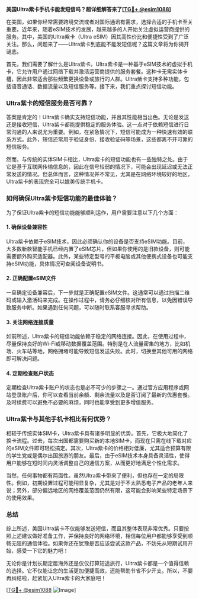 **美国Ultra紫卡手机卡能发短信吗？超详细解答来了[[TG💪+ @esim1088](https://t.me/s/esim1088)]**

在美国，如果你经常需要跨境交流或者对国际通讯有需求，选择合适的手机卡至关重要。近年来，随着eSIM技术的发展，越来越多的人开始关注虚拟运营商提供的服务。其中，美国的Ultra紫卡（Ultra eSIM）因其高性价比和便捷性受到了广泛关注。那么，问题来了——Ultra紫卡到底能不能发短信呢？这篇文章将为你揭开谜底。

首先，我们需要了解什么是Ultra紫卡。Ultra紫卡是一种基于eSIM技术的虚拟手机卡，它允许用户通过网络下载并激活运营商提供的服务套餐。这种卡无需实体卡槽，因此非常适合那些频繁更换设备或旅行的人群。Ultra紫卡支持多种功能，包括语音通话、数据流量以及短信服务等。接下来，我们重点探讨短信功能。

### Ultra紫卡的短信服务是否可靠？

答案是肯定的！Ultra紫卡确实支持短信功能，并且其性能相当出色。无论是发送还是接收短信，Ultra紫卡都能提供稳定的服务体验。这一点对于依赖短信进行日常沟通的人来说尤为重要。例如，在紧急情况下，短信可能成为一种快速有效的联系方式。此外，短信还常用于验证身份、接收验证码等场景，这些都离不开可靠的短信服务。

然而，与传统的实体SIM卡相比，Ultra紫卡的短信功能也有一些独特之处。由于它是基于互联网传输信息的，因此在信号较弱的情况下，可能会出现延迟或无法正常发送的情况。但总体而言，这种情况并不常见，尤其是在网络环境较好的地区，Ultra紫卡的表现完全可以媲美传统手机卡。

### 如何确保Ultra紫卡短信功能的最佳体验？

为了保证Ultra紫卡的短信功能能够顺利运作，用户需要注意以下几个方面：

#### 1. 确保设备兼容性
Ultra紫卡依赖于eSIM技术，因此必须确认你的设备是否支持eSIM功能。目前，大多数新款智能手机已经内置了eSIM芯片，但如果你使用的是旧款设备，则可能需要额外购买适配器。此外，某些特定型号的平板电脑或其他便携式设备也可能支持eSIM功能，具体情况可查阅设备说明书。

#### 2. 正确配置eSIM文件
一旦确定设备兼容后，下一步就是正确配置eSIM文件。这通常可以通过扫描二维码或输入激活码来完成。在操作过程中，请务必仔细核对所有信息，以免因错误导致服务中断。如果遇到任何问题，可以随时联系客服寻求帮助。

#### 3. 关注网络连接质量
如前所述，Ultra紫卡的短信功能依赖于稳定的网络连接。因此，在使用过程中，尽量保持良好的Wi-Fi或移动数据覆盖范围。特别是在人流量密集的地方，比如机场、火车站等地，网络拥堵可能导致短信发送失败。此时，切换至其他可用的网络即可解决问题。

#### 4. 定期检查账户状态
定期检查Ultra紫卡账户的状态也是必不可少的步骤之一。通过官方应用程序或网站登录账户后，你可以查看当前余额、剩余流量以及是否订阅了最新的优惠套餐。及时续费可以避免不必要的麻烦，同时也能享受到更多增值服务。

### Ultra紫卡与其他手机卡相比有何优势？

相较于传统实体SIM卡，Ultra紫卡具有诸多明显的优势。首先，它极大地简化了换卡流程。过去，每次出国都需要购买新的本地SIM卡，而现在只需在线下载对应的eSIM文件即可轻松搞定。其次，Ultra紫卡的价格相对低廉，尤其适合预算有限的学生党或是偶尔出国旅游的朋友。最后，由于eSIM技术本身具备灵活性，使得用户能够在短时间内灵活调整自己的通信方案，从而更好地满足个性化需求。

当然，任何事物都有两面性。虽然Ultra紫卡带来了便利，但也存在一定的局限性。例如，初期设置过程可能稍显复杂，尤其是对于不太熟悉电子产品的老年人来说；另外，部分偏远地区的网络覆盖范围仍然有限，这可能会影响某些特定场景下的使用效果。

### 总结

综上所述，美国Ultra紫卡不仅能够发送短信，而且其整体表现非常优秀。只要按照上述建议做好准备工作，并保持良好的网络环境，相信每位用户都能够享受到顺畅无阻的通信体验。如果你还在犹豫是否应该尝试这款产品，不妨先从短期试用开始，感受一下它的魅力吧！

无论你是计划长期定居海外还是仅仅打算短途旅行，Ultra紫卡都是一个值得信赖的选择。它不仅能让您的生活更加便捷高效，还能帮助节省不少开支。所以，不要再纠结啦，赶紧加入Ultra紫卡的大家庭吧！

[[TG💪+ @esim1088](https://t.me/s/esim1088) ![Image](https://i.postimg.cc/4NQfJmqS/Snipaste-2025-05-13-00-14-12.png)]